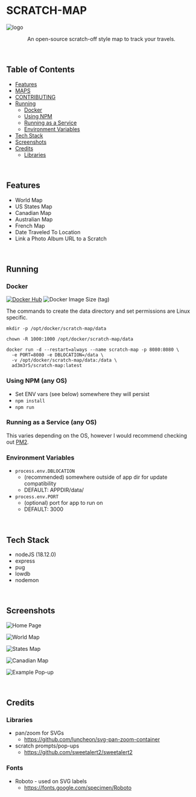 # SCRATCH-MAP

![logo](https://user-images.githubusercontent.com/11009228/201435148-647ed019-7cec-4e75-bce9-a4d1972fb4e9.jpg)

<p style="text-align: center;">An open-source scratch-off style map to track your travels.</p>
<br/>

## Table of Contents
  * [Features](#features)
  * [MAPS](MAPS.md)
  * [CONTRIBUTING](CONTRIBUTING.md)
  * [Running](#running)
    * [Docker](#docker)
    * [Using NPM](#using-npm-any-os)
    * [Running as a Service](#running-as-a-service-any-os)
    * [Environment Variables](#environment-variables)
  * [Tech Stack](#tech-stack)
  * [Screenshots](#screenshots)
  * [Credits](#credits)
    * [Libraries](#libraries)

<br/>

## Features
  * World Map
  * US States Map
  * Canadian Map
  * Australian Map
  * French Map
  * Date Traveled To Location
  * Link a Photo Album URL to a Scratch

<br/>

## Running

### Docker

[![Docker Hub](https://img.shields.io/badge/DockerHub-image-blue?logo=docker&style=plastic)](https://hub.docker.com/r/ad3m3r5/scratch-map) ![Docker Image Size (tag)](https://img.shields.io/docker/image-size/ad3m3r5/scratch-map/latest?logo=docker&style=plastic)

The commands to create the data directory and set permissions are Linux specific.

```
mkdir -p /opt/docker/scratch-map/data

chown -R 1000:1000 /opt/docker/scratch-map/data

docker run -d --restart=always --name scratch-map -p 8080:8080 \
  -e PORT=8080 -e DBLOCATION=/data \
  -v /opt/docker/scratch-map/data:/data \
  ad3m3r5/scratch-map:latest
```

### Using NPM (any OS)
* Set ENV vars (see below) somewhere they will persist
* `npm install`
* `npm run`

### Running as a Service (any OS)
This varies depending on the OS, however I would recommend checking out [PM2](https://pm2.keymetrics.io/).

### Environment Variables
  * `process.env.DBLOCATION`
    * (recommended) somewhere outside of app dir for update compatibility
    * DEFAULT: APPDIR/data/
  * `process.env.PORT`
    * (optional) port for app to run on
    * DEFAULT: 3000

<br/>

## Tech Stack
* nodeJS (18.12.0)
* express
* pug
* lowdb
* nodemon

<br/>

## Screenshots

![Home Page](https://user-images.githubusercontent.com/11009228/201794201-dcff2e3c-027e-45da-9379-6ee855838a14.png)

![World Map](https://user-images.githubusercontent.com/11009228/201389466-269d0fe5-88e0-42d6-bd9e-fe1fe79befb8.png)

![States Map](https://user-images.githubusercontent.com/11009228/201389708-1e3643a1-1cf6-4f23-98ec-e34a72acafd0.png)

![Canadian Map](https://user-images.githubusercontent.com/11009228/201794259-20e3f9b5-b126-4c8d-8cb0-820b6f16da0a.png)

![Example Pop-up](https://user-images.githubusercontent.com/11009228/201492766-4c1a7614-6d48-411f-90e4-97ac9a6f4ca1.png)

<br/>

## Credits

### Libraries
* pan/zoom for SVGs
  * https://github.com/luncheon/svg-pan-zoom-container
* scratch prompts/pop-ups
  * https://github.com/sweetalert2/sweetalert2

### Fonts
* Roboto - used on SVG labels
  * https://fonts.google.com/specimen/Roboto
